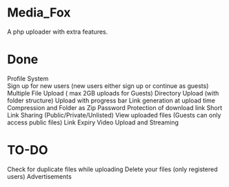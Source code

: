 # Media_Fox
A php uploader with extra features.

# Done
Profile System  
Sign up for new users (new users either sign up or continue as guests)  
Multiple File Upload ( max 2GB uploads for Guests)
Directory Upload (with folder structure)
Upload with progress bar
Link generation at upload time
Compression and Folder as Zip
Password Protection of download link
Short Link
Sharing (Public/Private/Unlisted)
View uploaded files (Guests can only access public files)
Link Expiry
Video Upload and Streaming

# TO-DO
Check for duplicate files while uploading
Delete your files (only registered users)
Advertisements
